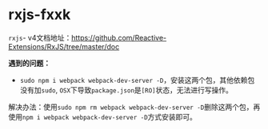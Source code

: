 # rxjs-fxxk

`rxjs`- v4文档地址：https://github.com/Reactive-Extensions/RxJS/tree/master/doc

__遇到的问题：__

* `sudo npm i webpack webpack-dev-server -D`，安装这两个包，其他依赖包没有加`sudo`, `OSX`下导致`package.json`是`[RO]`状态，无法进行写操作。

解决办法：使用`sudo npm rm webpack webpack-dev-server -D`删除这两个包，再使用`npm i webpack webpack-dev-server -D`方式安装即可。
